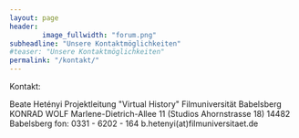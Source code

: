 ```yaml
---
layout: page
header:
        image_fullwidth: "forum.png"
subheadline: "Unsere Kontaktmöglichkeiten"
#teaser: "Unsere Kontaktmöglichkeiten"
permalink: "/kontakt/"
---
```

Kontakt:

Beate Hetényi
Projektleitung "Virtual History"
Filmuniversität Babelsberg KONRAD WOLF 
Marlene-Dietrich-Allee 11
(Studios Ahornstrasse 18)
14482 Babelsberg 
fon: 0331 - 6202 - 164
b.hetenyi(at)filmuniversitaet.de

